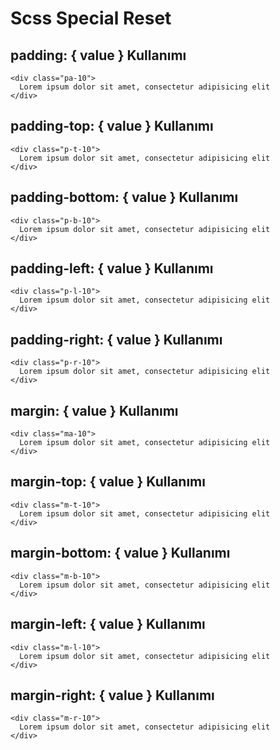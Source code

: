 Scss Special Reset
===================


## padding: { value } Kullanımı
```
<div class="pa-10">
  Lorem ipsum dolor sit amet, consectetur adipisicing elit
</div>
```

## padding-top: { value } Kullanımı
```
<div class="p-t-10">
  Lorem ipsum dolor sit amet, consectetur adipisicing elit
</div>
```

## padding-bottom: { value } Kullanımı
```
<div class="p-b-10">
  Lorem ipsum dolor sit amet, consectetur adipisicing elit
</div>
```

## padding-left: { value } Kullanımı
```
<div class="p-l-10">
  Lorem ipsum dolor sit amet, consectetur adipisicing elit
</div>
```

## padding-right: { value } Kullanımı
```
<div class="p-r-10">
  Lorem ipsum dolor sit amet, consectetur adipisicing elit
</div>
```

## margin: { value } Kullanımı
```
<div class="ma-10">
  Lorem ipsum dolor sit amet, consectetur adipisicing elit
</div>
```

## margin-top: { value } Kullanımı
```
<div class="m-t-10">
  Lorem ipsum dolor sit amet, consectetur adipisicing elit
</div>
```

## margin-bottom: { value } Kullanımı
```
<div class="m-b-10">
  Lorem ipsum dolor sit amet, consectetur adipisicing elit
</div>
```

## margin-left: { value } Kullanımı
```
<div class="m-l-10">
  Lorem ipsum dolor sit amet, consectetur adipisicing elit
</div>
```

## margin-right: { value } Kullanımı
```
<div class="m-r-10">
  Lorem ipsum dolor sit amet, consectetur adipisicing elit
</div>
```


